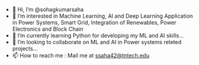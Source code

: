 - 👋 Hi, I’m @sohagkumarsaha
- 👀 I’m interested in Machine Learning, AI and Deep Learning Application in Power Systems, Smart Grid, Integration of Renewables, Power Electronics and Block Chain
- 🌱 I’m currently learning Python for developing my ML and AI skills... 
- 💞️ I’m looking to collaborate on ML and AI in Power systems releted projects... 
- 📫 How to reach me : Mail me at ssaha42@tntech.edu 

<!---
sohagkumarsaha/sohagkumarsaha is a ✨ special ✨ repository because its `README.md` (this file) appears on your GitHub profile.
You can click the Preview link to take a look at your changes.
--->
